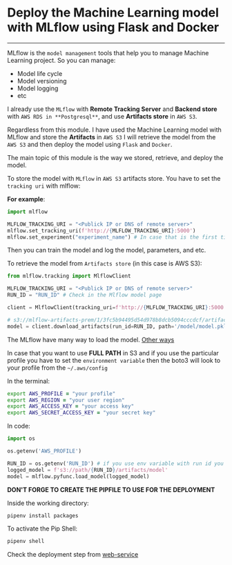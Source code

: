 # Deploy the Machine Learning model with MLflow using Flask and Docker
---

MLflow is the `model management` tools that help you to manage Machine Learning project. So you can manage:

- Model life cycle
- Model versioning
- Model logging
- etc

I already use the `MLflow` with **Remote Tracking Server** and **Backend store** with `AWS RDS in **Postgresql**`, and use **Artifacts store** in `AWS S3`.

Regardless from this module. I have used the Machine Learning model with MLflow and store the **Artifacts** in `AWS S3` I will retrieve the model from the `AWS S3` and then deploy the model using `Flask` and `Docker`.

The main topic of this module is the way we stored, retrieve, and deploy the model.

To store the model with `MLflow` in `AWS S3` artifacts store. You have to set the `tracking uri` with mlflow:

**For example**:

```Python
import mlflow

MLFLOW_TRACKING_URI = "<Publick IP or DNS of remote server>"
mlflow.set_tracking_uri(f'http://{MLFLOW_TRACKING_URI}:5000')
mlflow.set_experiment("experiment_name") # In case that is the first time of the experiment
```

Then you can train the model and log the model, parameters, and etc.

To retrieve the model from `Artifacts store` (in this case is AWS S3):

```Python
from mlflow.tracking import MlflowClient

MLFLOW_TRACKING_URI = "<Publick IP or DNS of remote server>"
RUN_ID = "RUN_ID" # Check in the Mlflow model page

client = MlflowClient(tracking_uri=f'http://{MLFLOW_TRACKING_URI}:5000')

# s3://mlflow-artifacts-prem/1/3fc5b94495d54d978b8dcb5094cccdcf/artifacts/model
model = client.download_artifacts(run_id=RUN_ID, path='/model/model.pkl')
```

The MLflow have many way to load the model. [Other ways](https://mlflow.org/docs/latest/python_api/mlflow.pyfunc.html#mlflow.pyfunc.load_model)

In case that you want to use **FULL PATH** in S3 and if you use the particular profile you have to set the `environment variable` then the boto3 will look to your profile from the `~/.aws/config`

In the terminal:

```zsh
export AWS_PROFILE = "your profile"
export AWS_REGION = "your user region"
export AWS_ACCESS_KEY = "your access key"
export AWS_SECRET_ACCESS_KEY = "your secret key"
```

In code:

```Python
import os

os.getenv('AWS_PROFILE')

RUN_ID = os.getenv('RUN_ID') # if you use env variable with run id you can do it.
logged_model = f's3://path/{RUN_ID}/artifacts/model'
model = mlflow.pyfunc.load_model(logged_model)
```

**DON'T FORGE TO CREATE THE PIPFILE TO USE FOR THE DEPLOYMENT**

Inside the working directory:

```Python
pipenv install packages
```

To activate the Pip Shell:

```Python
pipenv shell
```

Check the deployment step from [web-service](https://github.com/surawut-jirasaktavee/course-mlops-zoomcamp/blob/main/04-deployment/notes/web-service.md)